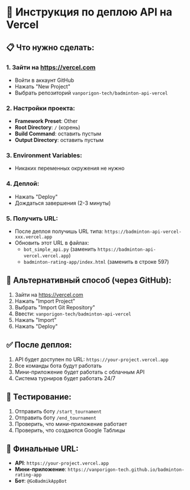 # 🚀 Инструкция по деплою API на Vercel

## 📋 Что нужно сделать:

### 1. Зайти на https://vercel.com
- Войти в аккаунт GitHub
- Нажать "New Project"
- Выбрать репозиторий `vanporigon-tech/badminton-api-vercel`

### 2. Настройки проекта:
- **Framework Preset**: Other
- **Root Directory**: `/` (корень)
- **Build Command**: оставить пустым
- **Output Directory**: оставить пустым

### 3. Environment Variables:
- Никаких переменных окружения не нужно

### 4. Деплой:
- Нажать "Deploy"
- Дождаться завершения (2-3 минуты)

### 5. Получить URL:
- После деплоя получишь URL типа: `https://badminton-api-vercel-xxx.vercel.app`
- Обновить этот URL в файлах:
  - `bot_simple_api.py` (заменить `https://badminton-api-vercel.vercel.app`)
  - `badminton-rating-app/index.html` (заменить в строке 597)

## 🔧 Альтернативный способ (через GitHub):

1. Зайти на https://vercel.com
2. Нажать "Import Project"
3. Выбрать "Import Git Repository"
4. Ввести: `vanporigon-tech/badminton-api-vercel`
5. Нажать "Import"
6. Нажать "Deploy"

## ✅ После деплоя:

1. API будет доступен по URL: `https://your-project.vercel.app`
2. Все команды бота будут работать
3. Мини-приложение будет работать с облачным API
4. Система турниров будет работать 24/7

## 🎯 Тестирование:

1. Отправить боту `/start_tournament`
2. Отправить боту `/end_tournament`
3. Проверить, что мини-приложение работает
4. Проверить, что создаются Google Таблицы

## 📱 Финальные URL:

- **API**: `https://your-project.vercel.app`
- **Мини-приложение**: `https://vanporigon-tech.github.io/badminton-rating-app`
- **Бот**: `@GoBadmikAppBot`
